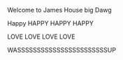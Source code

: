 Welcome to James House big Dawg


Happy HAPPY HAPPY HAPPY

LOVE LOVE LOVE LOVE


WASSSSSSSSSSSSSSSSSSSSSSSUP
